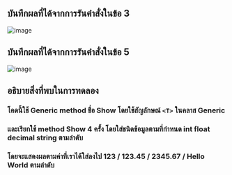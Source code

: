 ## บันทึกผลที่ได้จากการรันคำสั่งในข้อ 3
![image](https://github.com/Sorawit255/03376836-OOP-2566-Lab-14/assets/144196505/e415be5e-aa49-4cbf-a9eb-5ae03eb30e62)

## บันทึกผลที่ได้จากการรันคำสั่งในข้อ 5
![image](https://github.com/Sorawit255/03376836-OOP-2566-Lab-14/assets/144196505/c0037cda-c2be-4a84-b6aa-6414609cbc7b)

## อธิบายสิ่งที่พบในการทดลอง
### โคดนี้ใช้ Generic method ชื่อ Show  โดยใช้สัญลักษณ์ `<T>` ในคลาส Generic
### และเรียกใช้ method Show 4 ครั้ง โดยใส่ชนิดข้อมูลตามที่กำหนด int float decimal string ตามลำดับ
### โดยจะแสดงผลตามค่าที่เราได้ใส่ลงไป 123 / 123.45 / 2345.67 / Hello World ตามลำดับ
